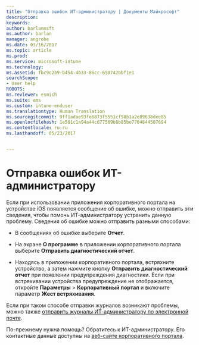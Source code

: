 ```yaml
---
title: "Отправка ошибок ИТ-администратору | Документы Майкрософт"
description: 
keywords: 
author: barlanmsft
ms.author: barlan
manager: angrobe
ms.date: 03/16/2017
ms.topic: article
ms.prod: 
ms.service: microsoft-intune
ms.technology: 
ms.assetid: fbc9c2b9-b454-4b33-86cc-650742bbf1e1
searchScope:
- User help
ROBOTS: 
ms.reviewer: esmich
ms.suite: ems
ms.custom: intune-enduser
ms.translationtype: Human Translation
ms.sourcegitcommit: 9ff1adae93fe6873f5551cf58b1a2e89638dee85
ms.openlocfilehash: 1e501c1a94a44c677569b8b85be7704844587694
ms.contentlocale: ru-ru
ms.lasthandoff: 05/23/2017


---
```


# <a name="send-errors-to-your-it-admin"></a>Отправка ошибок ИТ-администратору

Если при использовании приложения корпоративного портала на устройстве iOS появляется сообщение об ошибке, можно отправить эти сведения, чтобы помочь ИТ-администратору устранить данную проблему. Сведения об ошибке можно отправить разными способами:

-   В сообщениях об ошибке выберите **Отчет**.

-   На экране **О программе** в приложении корпоративного портала выберите **Отправить диагностический отчет**.

-   Находясь в приложении корпоративного портала, встряхните устройство, а затем нажмите кнопку **Отправить диагностический отчет** при появлении предупреждения диагностики. Если при встряхивании устройства предупреждение не отображается, откройте **Параметры** > **Корпоративный портал** и включите параметр **Жест встряхивания**.

Если при таком способе отправки журналов возникают проблемы, можно также [отправить журналы ИТ-администратору по электронной почте](send-logs-to-your-it-admin-by-email-iOS.md).

По-прежнему нужна помощь? Обратитесь к ИТ-администратору. Его контактные данные доступны на [веб-сайте корпоративного портала](http://portal.manage.microsoft.com).

